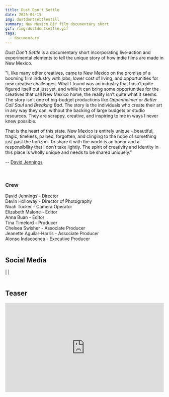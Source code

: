 ```yaml
---
title: Dust Don't Settle
date: 2025-04-15
img: dustdontsettlestill
summary: New Mexico DIY film documentary short
gif: /img/dustdontsettle.gif
tags:
  - documentary
---
```


_Dust Don't Settle_ is a documentary short incorporating live-action and experimental elements to tell the unique story of how indie films are made in New Mexico.

"I, like many other creatives, came to New Mexico on the promise of a booming film industry with jobs, lower cost of living, and opportunities for new creative challenges. What I found was an industry that hasn’t quite figured itself out just yet, and while it can bring some opportunities for the creatives that call New Mexico home, the reality isn’t quite what it seems. The story isn’t one of big-budget productions like _Oppenheimer_ or _Better Call Saul_ and _Breaking Bad_. The story is the individuals who create their art in any way they can, without the backing of large budgets or studio resources. They are scrappy, creative, and inspiring to me in ways I never knew possible.

That is the heart of this state. New Mexico is entirely unique - beautiful, tragic, timeless, pained, forgotten, and clinging to the hope of something just past the horizon. To share it with the world is an honor and a responsibility that I don’t take lightly. The spirit of creativity and identity in this place is wholly unique and needs to be shared uniquely."

-- [David Jennings](https://www.instagram.com/javid_dennings/)

</br>

### Crew

David Jennings - Director</br>
Devin Holloway - Director of Photography</br>
Noah Tucker - Camera Operator</br>
Elizabeth Malone - Editor</br>
Anna Buan - Editor</br>
Tina Timelord - Producer</br>
Chelsea Swisher - Associate Producer</br>
Jeanette Aguilar-Harris - Associate Producer</br>
Alonso Indacochea - Executive Producer
</br>
</br>

## Social Media

<a href="https://www.instagram.com/dustdontsettledocumentary" class="link-fancy" target="_blank"><i class="fa-brands fa-instagram" aria-hidden="true"></i></a><span> | </span><a href="https://youtube.com/@dustdontsettledocumentary" class="link-fancy" target="_blank"><i class="fa-brands fa-youtube" aria-hidden="true"></i></a><span> | </span><a href="https://bsky.app/profile/dustdontsettle.bsky.social" class="link-fancy" target="_blank"><i class="fa-brands fa-bluesky" aria-hidden="true"></i></a>
</br>
</br>

## Teaser

<style>.embed-container { position: relative; padding-bottom: 56.25%; height: 0; overflow: hidden; max-width: 100%; } .embed-container iframe, .embed-container object, .embed-container embed { position: absolute; top: 0; left: 0; width: 100%; height: 100%; }</style><div class='embed-container'><iframe width="100%" height="400vh" src="https://www.youtube.com/embed/ioR3uABTpck" title="YouTube video player" frameborder="0" allow="accelerometer; autoplay; clipboard-write; encrypted-media; gyroscope; picture-in-picture" allowfullscreen></iframe></div>
